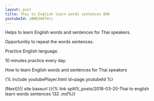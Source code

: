 ```yaml
---
layout: post
title: Thai to English learn words sentences 896 
youtubeId: yBWE5HmT4rc
---
```

 
 
Helps to learn English words and sentences for Thai speakers.

Opportunitiy to repeat the words sentences. 

Practice English language. 
 
10 minutes practice every day. 
 
How to learn English words and sentences for Thai speakers 
 
{% include youtubePlayer.html id=page.youtubeId %}
 
 
[Next]({{ site.baseurl }}{% link  split1/_posts/2018-03-20-Thai to english learn words sentences 132 .md%})
 

